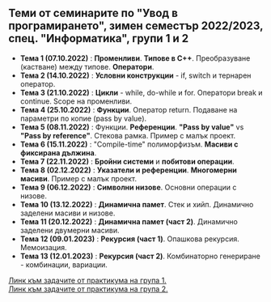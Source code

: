 ## Теми от семинарите по "Увод в програмирането", зимен семестър 2022/2023, спец. "Информатика", групи 1 и 2 ##

- **Тема 1 (07.10.2022)** : **Променливи**. **Типове в C++**. Преобразуване (кастване) между типове. **Оператори**.  
- **Тема 2 (14.10.2022)** : **Условни конструкции** - if, switch и тернарен оператор.  
- **Тема 3 (21.10.2022)** : **Цикли** - while, do-while и for. Оператори break и continue. Scope на променливи.  
- **Тема 4 (25.10.2022)** : **Функции**. Оператор return. Подаване на параметри по копие (pass by value).  
- **Тема 5 (08.11.2022)** : Функции. **Референции**. **"Pass by value"** vs **"Pass by reference"**. Стекова рамка. Пример с малък проект.  
- **Тема 6 (15.11.2022)** : "Compile-time" полиморфизъм. **Масиви с фиксирана дължина**.  
- **Тема 7 (22.11.2022)** : **Бройни системи** и **побитови операции**.  
- **Тема 8 (02.12.2022)** : **Указатели и референции**. **Многомерни масиви**. Пример с малък проект.  
- **Тема 9 (06.12.2022)** : **Символни низове**. Основни операции с низове.  
- **Тема 10 (13.12.2022)** : **Динамична памет**. Стек и хийп. Динамично заделени масиви и низове.  
- **Тема 11 (20.12.2022)** : **Динамична памет (част 2)**. Динамично заделени двумерни масиви.  
- **Тема 12 (09.01.2023)** : **Рекурсия (част 1)**. Опашкова рекурсия. Мемоизация.  
- **Тема 13 (12.01.2023)** : **Рекурсия (част 2)**. Комбинаторно генериране - комбинации, вариации.  

[Линк към задачите от практикума на група 1.](https://github.com/ddimitrov-fmi/up-2022-2023/tree/master/practicum_inf/group%201)  
[Линк към задачите от практикума на група 2.](https://github.com/ddimitrov-fmi/up-2022-2023/tree/master/practicum_inf/group%202)
